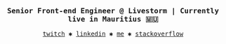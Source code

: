 <h3 align="center">
  <samp>
    <span>Senior Front-end Engineer @ Livestorm</span> |
    <span>Currently live in Mauritius 🇲🇺</span>
  </samp>
</h3>
<p align="center">
  <samp>
    <a href="https://www.twitch.tv/levrairaphael">twitch</a> ✱
    <a href="https://www.linkedin.com/in/rapha%C3%ABl-d-8b14691a9/">linkedin</a> ✱
    <a href="https://raphael.dame.vin">me</a> ✱
    <a href="https://stackoverflow.com/users/15721671/rdamev">stackoverflow</a>
  </samp>
</p>
